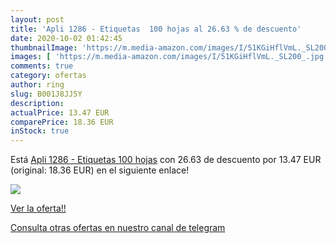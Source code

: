 ```yaml
---
layout: post
title: 'Apli 1286 - Etiquetas  100 hojas al 26.63 % de descuento'
date: 2020-10-02 01:42:45
thumbnailImage: 'https://m.media-amazon.com/images/I/51KGiHflVmL._SL200_.jpg'
images: [ 'https://m.media-amazon.com/images/I/51KGiHflVmL._SL200_.jpg' ]
comments: true
category: ofertas
author: ring
slug: B001J8JJ5Y
description:
actualPrice: 13.47 EUR
comparePrice: 18.36 EUR
inStock: true
---
```


Está [Apli 1286 - Etiquetas  100 hojas](https://www.amazon.com/dp/B001J8JJ5Y/?tag=redken08-20) con 26.63 de descuento por 13.47 EUR (original: 18.36 EUR) en el siguiente enlace!

[![](https://m.media-amazon.com/images/I/51KGiHflVmL._SL200_.jpg)](https://www.amazon.com/dp/B001J8JJ5Y/?tag=redken08-20)

[Ver la oferta!!](https://www.amazon.com/dp/B001J8JJ5Y/?tag=redken08-20)

[Consulta otras ofertas en nuestro canal de telegram](https://t.me/s/ofertas25)
